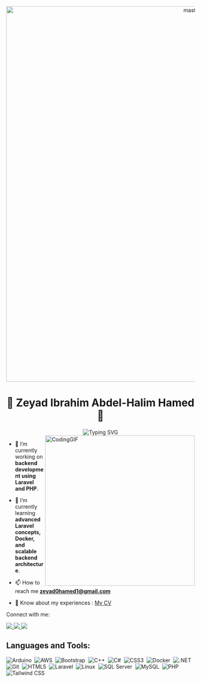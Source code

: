 <div align="center">
<img alt="masterGIF" width="1000" src="https://media.tenor.com/3bTxZ4HdrysAAAAd/pixels-neon.gif">
</div>
<h1 align="center">👋 Zeyad Ibrahim Abdel-Halim Hamed 👋</h1>
<div align="center">
<img src="https://readme-typing-svg.herokuapp.com?font=Antonio&weight=600&size=45&pause=1000&color=1F8000&center=true&vCenter=true&random=false&width=435&height=100&lines=Backend+Developer" alt="Typing SVG" />
</div>
<img align="right" alt="CodingGIF" width="400" src="https://user-images.githubusercontent.com/57133330/188281408-c67df9ee-fd1f-4b37-833b-f02848f1ce02.gif">

- 🔭 I’m currently working on **backend development using Laravel and PHP**.

- 🌱 I’m currently learning **advanced Laravel concepts, Docker, and scalable backend architecture**.

- 📫 How to reach me **zeyad0hamed1@gmail.com**

- 📄 Know about my experiences : <a href="https://drive.google.com/file/d/1cAMui0P1CzA9vadTCDyOd0sLoMHQzFwI/view?usp=sharing" target="blank"> My CV </a>



<p align="left">Connect with me:</p>

<a href="https://linkedin.com/in/zeyad-hamed-backend-developer" target="_blank">
  <img src="https://img.shields.io/badge/-Zeyad%20Hamed-0077B5?style=for-the-badge&logo=Linkedin&logoColor=white"/>
</a>
<a href="https://www.hackerrank.com/zeyad0hamed1" target="_blank">
  <img src="https://img.shields.io/badge/-HackerRank-2EC866?style=for-the-badge&logo=HackerRank&logoColor=white"/>
</a>
<a href="https://www.instagram.com/thee_zeyad/" target="_blank">
  <img src="https://img.shields.io/badge/-Instagram-E4405F?style=for-the-badge&logo=Instagram&logoColor=white"/>
</a>


## Languages and Tools:

![Arduino](https://img.shields.io/badge/-Arduino-05122A?style=flat&logo=arduino)&nbsp;
![AWS](https://img.shields.io/badge/-AWS-05122A?style=flat&logo=amazonaws)&nbsp;
![Bootstrap](https://img.shields.io/badge/-Bootstrap-05122A?style=flat&logo=bootstrap)&nbsp;
![C++](https://img.shields.io/badge/-C++-05122A?style=flat&logo=cplusplus)&nbsp;
![C#](https://img.shields.io/badge/-C%23-05122A?style=flat&logo=csharp)&nbsp;
![CSS3](https://img.shields.io/badge/-CSS3-05122A?style=flat&logo=css3&logoColor=1572B6)&nbsp;
![Docker](https://img.shields.io/badge/-Docker-05122A?style=flat&logo=docker)&nbsp;
![.NET](https://img.shields.io/badge/-.NET-05122A?style=flat&logo=dotnet)&nbsp;
![Git](https://img.shields.io/badge/-Git-05122A?style=flat&logo=git)&nbsp;
![HTML5](https://img.shields.io/badge/-HTML5-05122A?style=flat&logo=html5)&nbsp;
![Laravel](https://img.shields.io/badge/-Laravel-05122A?style=flat&logo=laravel)&nbsp;
![Linux](https://img.shields.io/badge/-Linux-05122A?style=flat&logo=linux)&nbsp;
![SQL Server](https://img.shields.io/badge/-SQL%20Server-05122A?style=flat&logo=microsoft-sql-server)&nbsp;
![MySQL](https://img.shields.io/badge/-MySQL-05122A?style=flat&logo=mysql)&nbsp;
![PHP](https://img.shields.io/badge/-PHP-05122A?style=flat&logo=php)&nbsp;
![Tailwind CSS](https://img.shields.io/badge/-Tailwind%20CSS-05122A?style=flat&logo=tailwindcss)&nbsp;



